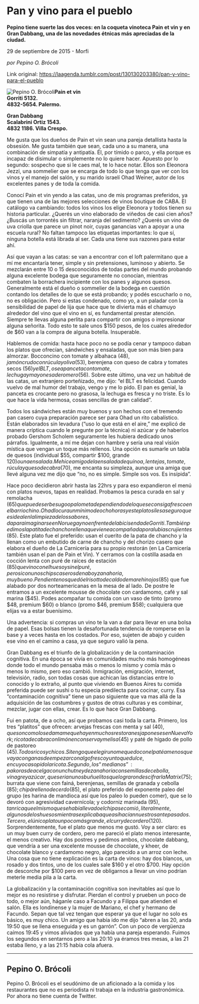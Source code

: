 # Pan y vino para el pueblo

**Pepino tiene suerte las dos veces: en la coqueta vinoteca Pain et vin y en Gran Dabbang, una de las novedades étnicas más apreciadas de la ciudad.**

29 de septiembre de 2015 - Morfi

_por Pepino O. Brócoli_

Link original: https://laagenda.tumblr.com/post/130130203380/pan-y-vino-para-el-pueblo

![Pepino O. Brócoli](https://64.media.tumblr.com/e8a334852bb5dda72ea6c0a32096823b/tumblr_inline_pk11qiYiuV1t6q87u_500.jpg)**Pain et vin   
Gorriti 5132.  
4832-5654. Palermo.**

**Gran Dabbang  
Scalabrini Ortiz 1543.  
4832 1186. Villa Crespo.**

Me gusta que los dueños de Pain et vin sean una pareja detallista hasta la obsesión. Me gusta también que sean, cada uno a su manera, una combinación de simpatía y antipatía. Él, por tímido o parco, y ella porque es incapaz de disimular o simplemente no lo quiere hacer. Apuesto por lo segundo: sospecho que si le caes mal, te lo hace notar. Ellos son Eleonora Jezzi, una sommelier que se encarga de todo lo que tenga que ver con los vinos y el manejo del salón, y su marido israelí Ohad Weiner, autor de los excelentes panes y de toda la comida.


Conocí Pain et vin yendo a las catas, uno de mis programas preferidos, ya que tienen una de las mejores selecciones de vinos boutique de CABA. El catálogo va cambiando: todos los vinos los elige Eleonora y todos tienen su historia particular. ¿Querés un vino elaborado de viñedos de casi cien años? ¿Buscás un torrontés sin filtrar, naranja del sedimento? ¿Querés un vino de uva criolla que parece un pinot noir, cuyas ganancias van a apoyar a una escuela rural? No faltan tampoco las etiquetas importantes: lo que sí, ninguna botella está librada al ser. Cada una tiene sus razones para estar ahí.


Así que vayan a las catas: se van a encontrar con el loft palermitano que a mí me encantaría tener, simple y sin pretensiones, luminoso y abierto. Se mezclarán entre 10 o 15 desconocidos de todas partes del mundo probando alguna excelente bodega que seguramente no conocían, mientras combaten la borrachera incipiente con los panes y algunos quesos. Generalmente está el dueño o sommelier de la bodega en cuestión contando los detalles de lo que se está probando; y podés escucharlo o no, no es obligación. Pero si estas condenado, como yo, a un paladar con la sensibilidad de papel de lija que hace que te divierta más el chamuyo alrededor del vino que el vino en sí, es fundamental prestar atención. Siempre te llevas alguna perlita para compartir con amigos o impresionar alguna señorita. Todo esto te sale unos $150 pesos, de los cuales alrededor de $60 van a la compra de alguna botella. Insuperable. 


Hablemos de comida: hasta hace poco no se podía cenar y tampoco daban los platos que ofrecían, sándwiches y ensaladas, que son más bien para almorzar. Bocconcino con tomate y albahaca ($48), jamón crudo con rúcula y oliva ($53), berenjena con queso de cabra y tomates secos ($56) y el BLT, o sea panceta con tomate, lechuga y mayonesa de romero ($56). Sobre este último, una vez un habitué de las catas, un extranjero porteñizado, me dijo: “el BLT es felicidad. Cuando vuelvo de mal humor del trabajo, vengo y me lo pido. El pan es genial, la panceta es crocante pero no grasosa, la lechuga es fresca y no triste. Es lo que hace la vida hermosa, cosas sencillas de gran calidad”. 


Todos los sándwiches están muy buenos y son hechos con el tremendo pan casero cuya preparación parece ser para Ohad un rito cabalístico. Están elaborados sin levadura (“uso lo que está en el aire,” me explicó de manera críptica cuando le pregunte por la técnica) ni azúcar y de haberlos probado Gershom Scholem seguramente les hubiera dedicado unos párrafos. Igualmente, a mí me dejan con hambre y sería una real visión mística que vengan un toque más rellenos. Una opción es sumarle un tabla de quesos (individual $55, compartir $100, grande $120) o una ensalada. Me hice amigo de la ensalada de quínoa, lentejas, tomate, rúcula y queso de cabra ($70), me encanta su simpleza, aunque una amiga que llevé alguna vez me dijo que “no, no es simple. Simple sos vos. Es insípida”. 


Hace poco decidieron abrir hasta las 22hrs y para eso expandieron el menú con platos nuevos, tapas en realidad. Probamos la pesca curada en sal y remolacha ($65) que puede ser besugo o palometa dependiendo de lo que se consiga fresco en el barrio chino. Ohad lo cura un mínimo de ocho horas y este plato sí les aseguro que es ideal en la limpieza de los sabores, da para imaginarse en Noruega y no en frente de la bicisenda de Gorriti. También pedimos la patita de chancho rellena que viene acompañada por alubias crujientes ($85). Este plato fue el preferido: usan el cuerito de la pata de chancho y la llenan como un embutido de carne de chancho y del chorizo casero que elabora el dueño de La Carnicería para su propio restorán (en La Carnicería también usan el pan de Pain et Vin). Y cerramos con la costilla asada en cocción lenta con puré de raíces de estación ($85) que vino con el hueso y sin el puré, pero si con unos chips caseros de nabo y zanahoria, muy bueno. Pendiente nos quedó el risotto de caldo de mar e hinojos ($85) que fue alabado por dos norteamericanas en la mesa de al lado. De postre le entramos a un excelente mousse de chocolate con cardamomo, café y sal marina ($45). Podes acompañar tu comida con un vaso de tinto (promo $48, premium $60) o blanco (promo $46, premium $58); cualquiera que elijas va a estar buenísimo.


Una advertencia: si compras un vino te la van a dar para llevar en una bolsa de papel. Esas bolsas tienen la desafortunada tendencia de romperse en la base y a veces hasta en los costados. Por eso, sujeten de abajo y cuiden ese vino en el camino a casa, ya que seguro valió la pena. 


Gran Dabbang es el triunfo de la globalización y de la contaminación cognitiva. En una época se vivía en comunidades mucho más homogéneas donde todo el mundo pensaba más o menos lo mismo y comía más o menos lo mismo, pero eso cambió. Inmigración, emigración, internet, televisión, radio, son todas cosas que achican las distancias entre lo conocido y lo extraño, al punto que viviendo en Buenos Aires tu comida preferida puede ser sushi o tu especia predilecta para cocinar, curry. Esa “contaminación cognitiva” tiene un paso siguiente que va mas allá de la adquisición de las costumbres y gustos de otras culturas y es combinar, mezclar, jugar con ellas, crear. Es lo que hace Gran Dabbang.


Fui en patota, de a ocho, así que probamos casi toda la carta. Primero, los tres “platitos” que ofrecen: arvejas frescas con menta y sal ($40), que son como los edamame que hay en muchos restoranes japoneses en Nueva York; ricota de cabra con limón en conserva y melisa ($45) y paté de hígado de pollo de pastoreo ($45). Todos ricos y chicos. Si tengo que elegir uno me quedo con el paté a menos que vaya con ganas de empezar con algo fresco y un toque dulce, en cuyo caso pido la ricota. Segundo, los “medianos”: pakoras de acelga con un chutney de zanahoria con semillas de cebolla, vinagre y azúcar, que serian unos buñuelitos que lograron descifrar la Matrix ($75); burrata que viene con fainá, berenjenas, semillas de granada y cebolla ($85); chipá relleno de cerdo ($85), el plato preferido del exponente paleo del grupo (es harina de mandioca así que los paleo lo pueden comer), que se lo devoró con agresividad cavernícola; y codorniz marinada ($95), tan rica que el mismo que se había llevado el chipa se comió, literalmente, algunos de los huesos mientras explicaba que así hacían nuestros antepasados. Tercero, el único plato un poco más grande, el curry de cordero ($120). Sorprendentemente, fue el plato que menos me gustó. Voy a ser claro: es un muy buen curry de cordero, pero me pareció el plato menos interesante, el menos creativo. Hay dos postres y pedimos ambos, chocolate dabbang, que vendría a ser una excelente mousse de chocolate, y kheer, de chocolate blanco y cardamomo negro, algo parecido a un arroz con leche. Una cosa que no tiene explicación es la carta de vinos: hay dos blancos, un rosado y dos tintos, uno de los cuales sale $160 y el otro $700. Hay opción de descorche por $100 pero en vez de obligarnos a llevar un vino podrían meterle media pila a la carta. 


La globalización y la contaminación cognitiva son inevitables así que lo mejor es no resistirse y disfrutar. Pierdan el control y prueben un poco de todo, o mejor aún, háganle caso a Facundo y a Filippa que atienden el salón. Ella es londinense y la mujer de Mariano, el chef y hermano de Facundo. Sepan que tal vez tengan que esperar ya que el lugar no solo es básico, es muy chico. Un amigo que había ido me dijo “abren a las 20, anda 19:50 que se llena enseguida y es un garrón”. Con un poco de vergüenza caímos 19:45 y vimos aliviados que ya había una pareja esperando. Fuimos los segundos en sentarnos pero a las 20:10 ya éramos tres mesas, a las 21 estaba lleno, y a las 21:15 había cola afuera.




---

 Pepino O. Brócoli
------------------

 Pepino O. Brócoli es el seudónimo de un aficionado a la comida y los restaurantes que no es periodista ni trabaja en la industria gastronómica. Por ahora no tiene cuenta de Twitter. 


